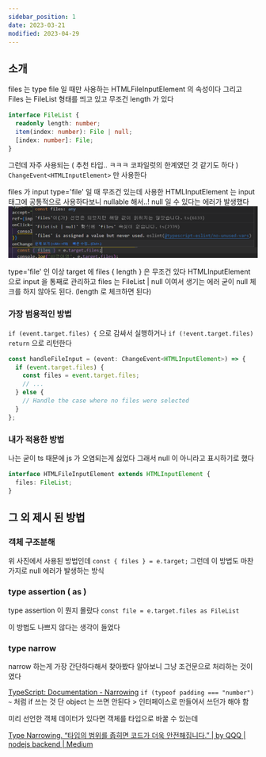 ```yaml
---
sidebar_position: 1
date: 2023-03-21
modified: 2023-04-29
---
```


## 소개

files 는 type file 일 때만 사용하는 HTMLFileInputElement 의 속성이다
그리고 Files 는 FileList 형태를 띄고 있고 무조건 length 가 있다

```ts
interface FileList {
  readonly length: number;
  item(index: number): File | null;
  [index: number]: File;
}
```

그런데 자주 사용되는 ( 추천 타입.. ㅋㅋㅋ 코파일럿의 한계였던 것 같기도 하다 )
`ChangeEvent<HTMLInputElement>` 만 사용한다

files 가 input type='file' 일 때 무조건 있는데 사용한 HTMLInputElement 는 input 태그에 공통적으로 사용하다보니 nullable 해서..!
null 일 수 있다는 에러가 발생했다
![](file/01-input-files-nullable-problam.png)

type='file' 인 이상 target 에 files { length } 은 무조건 있다
HTMLInputElement 으로 input 을 통째로 관리하고 files 는 FileList | null 이여서 생기는 에러
굳이 null 체크를 하지 않아도 된다. (length 로 체크하면 된다)

### 가장 범용적인 방법

`if (event.target.files) {` 으로 감싸서 실행하거나
`if (!event.target.files) return` 으로 리턴한다

```ts
const handleFileInput = (event: ChangeEvent<HTMLInputElement>) => {
  if (event.target.files) {
    const files = event.target.files;
    // ...
  } else {
    // Handle the case where no files were selected
  }
};
```

### 내가 적용한 방법

나는 굳이 ts 때문에 js 가 오염되는게 싫었다
그래서 null 이 아니라고 표시하기로 했다

```ts
interface HTMLFileInputElement extends HTMLInputElement {
  files: FileList;
}
```

## 그 외 제시 된 방법

### 객체 구조분해

위 사진에서 사용된 방법인데
`const { files } = e.target;`
그런데 이 방법도 마찬가지로 null 에러가 발생하는 방식

### type assertion ( as )

type assertion 이 뭔지 몰랐다
`const file = e.target.files as FileList`

이 방법도 나쁘지 않다는 생각이 들었다

### type narrow

narrow 하는게 가장 간단하다해서 찾아봤다
알아보니 그냥 조건문으로 처리하는 것이였다

[TypeScript: Documentation - Narrowing](https://www.typescriptlang.org/docs/handbook/2/narrowing.html)
`if (typeof padding === "number") ~`
처럼 if 쓰는 것 단 object 는 쓰면 안된다 > 인터페이스로 만들어서 쓰던가 해야 함

미리 선언한 객체 데이터가 있다면
객체를 타입으로 바꿀 수 있는데

[Type Narrowing. “타입의 범위를 좁히면 코드가 더욱 안전해집니다.” | by QQQ | nodejs backend | Medium](https://medium.com/nodejs-server/type-narrowing-ts-f62fc28f413f)
